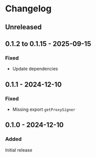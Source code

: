 # Changelog

## Unreleased

## 0.1.2 to 0.1.15 - 2025-09-15

### Fixed

- Update dependencies

## 0.1.1 - 2024-12-10

### Fixed

- Missing export `getProxySigner`

## 0.1.0 - 2024-12-10

### Added

Initial release
